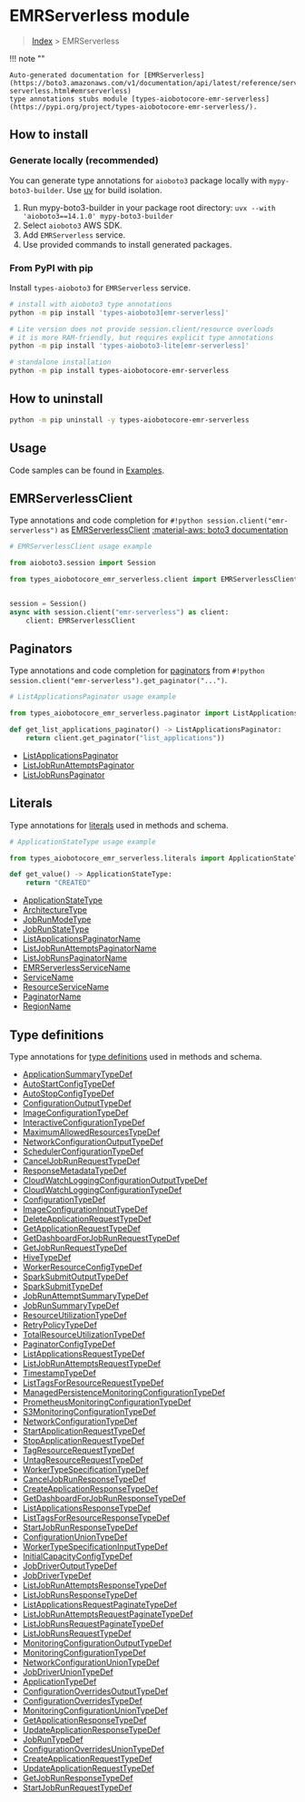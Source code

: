 # EMRServerless module

> [Index](../README.md) > EMRServerless


!!! note ""

    Auto-generated documentation for [EMRServerless](https://boto3.amazonaws.com/v1/documentation/api/latest/reference/services/emr-serverless.html#emrserverless)
    type annotations stubs module [types-aiobotocore-emr-serverless](https://pypi.org/project/types-aiobotocore-emr-serverless/).

## How to install

### Generate locally (recommended)

You can generate type annotations for `aioboto3` package locally with `mypy-boto3-builder`.
Use [uv](https://docs.astral.sh/uv/getting-started/installation/) for build isolation.

1. Run mypy-boto3-builder in your package root directory: `uvx --with 'aioboto3==14.1.0' mypy-boto3-builder`
1. Select `aioboto3` AWS SDK.
1. Add `EMRServerless` service.
1. Use provided commands to install generated packages.



### From PyPI with pip

Install `types-aioboto3` for `EMRServerless` service.

```bash
# install with aioboto3 type annotations
python -m pip install 'types-aioboto3[emr-serverless]'

# Lite version does not provide session.client/resource overloads
# it is more RAM-friendly, but requires explicit type annotations
python -m pip install 'types-aioboto3-lite[emr-serverless]'

# standalone installation
python -m pip install types-aiobotocore-emr-serverless
```



## How to uninstall

```bash
python -m pip uninstall -y types-aiobotocore-emr-serverless
```

## Usage

Code samples can be found in [Examples](./usage.md).

## EMRServerlessClient

Type annotations and code completion for  `#!python session.client("emr-serverless")` as [EMRServerlessClient](./client.md)
[:material-aws: boto3 documentation](https://boto3.amazonaws.com/v1/documentation/api/latest/reference/services/emr-serverless.html#EMRServerless.Client)

```python
# EMRServerlessClient usage example

from aioboto3.session import Session

from types_aiobotocore_emr_serverless.client import EMRServerlessClient


session = Session()
async with session.client("emr-serverless") as client:
    client: EMRServerlessClient
```


## Paginators

Type annotations and code completion for
[paginators](./paginators.md)
from `#!python session.client("emr-serverless").get_paginator("...")`.

```python
# ListApplicationsPaginator usage example

from types_aiobotocore_emr_serverless.paginator import ListApplicationsPaginator

def get_list_applications_paginator() -> ListApplicationsPaginator:
    return client.get_paginator("list_applications"))
```

- [ListApplicationsPaginator](./paginators.md#listapplicationspaginator)
- [ListJobRunAttemptsPaginator](./paginators.md#listjobrunattemptspaginator)
- [ListJobRunsPaginator](./paginators.md#listjobrunspaginator)








## Literals

Type annotations for [literals](./literals.md) used in methods and schema.

```python
# ApplicationStateType usage example

from types_aiobotocore_emr_serverless.literals import ApplicationStateType

def get_value() -> ApplicationStateType:
    return "CREATED"
```

- [ApplicationStateType](./literals.md#applicationstatetype)
- [ArchitectureType](./literals.md#architecturetype)
- [JobRunModeType](./literals.md#jobrunmodetype)
- [JobRunStateType](./literals.md#jobrunstatetype)
- [ListApplicationsPaginatorName](./literals.md#listapplicationspaginatorname)
- [ListJobRunAttemptsPaginatorName](./literals.md#listjobrunattemptspaginatorname)
- [ListJobRunsPaginatorName](./literals.md#listjobrunspaginatorname)
- [EMRServerlessServiceName](./literals.md#emrserverlessservicename)
- [ServiceName](./literals.md#servicename)
- [ResourceServiceName](./literals.md#resourceservicename)
- [PaginatorName](./literals.md#paginatorname)
- [RegionName](./literals.md#regionname)




## Type definitions

Type annotations for [type definitions](./type_defs.md) used in methods and schema.

- [ApplicationSummaryTypeDef](./type_defs.md#applicationsummarytypedef)
- [AutoStartConfigTypeDef](./type_defs.md#autostartconfigtypedef)
- [AutoStopConfigTypeDef](./type_defs.md#autostopconfigtypedef)
- [ConfigurationOutputTypeDef](./type_defs.md#configurationoutputtypedef)
- [ImageConfigurationTypeDef](./type_defs.md#imageconfigurationtypedef)
- [InteractiveConfigurationTypeDef](./type_defs.md#interactiveconfigurationtypedef)
- [MaximumAllowedResourcesTypeDef](./type_defs.md#maximumallowedresourcestypedef)
- [NetworkConfigurationOutputTypeDef](./type_defs.md#networkconfigurationoutputtypedef)
- [SchedulerConfigurationTypeDef](./type_defs.md#schedulerconfigurationtypedef)
- [CancelJobRunRequestTypeDef](./type_defs.md#canceljobrunrequesttypedef)
- [ResponseMetadataTypeDef](./type_defs.md#responsemetadatatypedef)
- [CloudWatchLoggingConfigurationOutputTypeDef](./type_defs.md#cloudwatchloggingconfigurationoutputtypedef)
- [CloudWatchLoggingConfigurationTypeDef](./type_defs.md#cloudwatchloggingconfigurationtypedef)
- [ConfigurationTypeDef](./type_defs.md#configurationtypedef)
- [ImageConfigurationInputTypeDef](./type_defs.md#imageconfigurationinputtypedef)
- [DeleteApplicationRequestTypeDef](./type_defs.md#deleteapplicationrequesttypedef)
- [GetApplicationRequestTypeDef](./type_defs.md#getapplicationrequesttypedef)
- [GetDashboardForJobRunRequestTypeDef](./type_defs.md#getdashboardforjobrunrequesttypedef)
- [GetJobRunRequestTypeDef](./type_defs.md#getjobrunrequesttypedef)
- [HiveTypeDef](./type_defs.md#hivetypedef)
- [WorkerResourceConfigTypeDef](./type_defs.md#workerresourceconfigtypedef)
- [SparkSubmitOutputTypeDef](./type_defs.md#sparksubmitoutputtypedef)
- [SparkSubmitTypeDef](./type_defs.md#sparksubmittypedef)
- [JobRunAttemptSummaryTypeDef](./type_defs.md#jobrunattemptsummarytypedef)
- [JobRunSummaryTypeDef](./type_defs.md#jobrunsummarytypedef)
- [ResourceUtilizationTypeDef](./type_defs.md#resourceutilizationtypedef)
- [RetryPolicyTypeDef](./type_defs.md#retrypolicytypedef)
- [TotalResourceUtilizationTypeDef](./type_defs.md#totalresourceutilizationtypedef)
- [PaginatorConfigTypeDef](./type_defs.md#paginatorconfigtypedef)
- [ListApplicationsRequestTypeDef](./type_defs.md#listapplicationsrequesttypedef)
- [ListJobRunAttemptsRequestTypeDef](./type_defs.md#listjobrunattemptsrequesttypedef)
- [TimestampTypeDef](./type_defs.md#timestamptypedef)
- [ListTagsForResourceRequestTypeDef](./type_defs.md#listtagsforresourcerequesttypedef)
- [ManagedPersistenceMonitoringConfigurationTypeDef](./type_defs.md#managedpersistencemonitoringconfigurationtypedef)
- [PrometheusMonitoringConfigurationTypeDef](./type_defs.md#prometheusmonitoringconfigurationtypedef)
- [S3MonitoringConfigurationTypeDef](./type_defs.md#s3monitoringconfigurationtypedef)
- [NetworkConfigurationTypeDef](./type_defs.md#networkconfigurationtypedef)
- [StartApplicationRequestTypeDef](./type_defs.md#startapplicationrequesttypedef)
- [StopApplicationRequestTypeDef](./type_defs.md#stopapplicationrequesttypedef)
- [TagResourceRequestTypeDef](./type_defs.md#tagresourcerequesttypedef)
- [UntagResourceRequestTypeDef](./type_defs.md#untagresourcerequesttypedef)
- [WorkerTypeSpecificationTypeDef](./type_defs.md#workertypespecificationtypedef)
- [CancelJobRunResponseTypeDef](./type_defs.md#canceljobrunresponsetypedef)
- [CreateApplicationResponseTypeDef](./type_defs.md#createapplicationresponsetypedef)
- [GetDashboardForJobRunResponseTypeDef](./type_defs.md#getdashboardforjobrunresponsetypedef)
- [ListApplicationsResponseTypeDef](./type_defs.md#listapplicationsresponsetypedef)
- [ListTagsForResourceResponseTypeDef](./type_defs.md#listtagsforresourceresponsetypedef)
- [StartJobRunResponseTypeDef](./type_defs.md#startjobrunresponsetypedef)
- [ConfigurationUnionTypeDef](./type_defs.md#configurationuniontypedef)
- [WorkerTypeSpecificationInputTypeDef](./type_defs.md#workertypespecificationinputtypedef)
- [InitialCapacityConfigTypeDef](./type_defs.md#initialcapacityconfigtypedef)
- [JobDriverOutputTypeDef](./type_defs.md#jobdriveroutputtypedef)
- [JobDriverTypeDef](./type_defs.md#jobdrivertypedef)
- [ListJobRunAttemptsResponseTypeDef](./type_defs.md#listjobrunattemptsresponsetypedef)
- [ListJobRunsResponseTypeDef](./type_defs.md#listjobrunsresponsetypedef)
- [ListApplicationsRequestPaginateTypeDef](./type_defs.md#listapplicationsrequestpaginatetypedef)
- [ListJobRunAttemptsRequestPaginateTypeDef](./type_defs.md#listjobrunattemptsrequestpaginatetypedef)
- [ListJobRunsRequestPaginateTypeDef](./type_defs.md#listjobrunsrequestpaginatetypedef)
- [ListJobRunsRequestTypeDef](./type_defs.md#listjobrunsrequesttypedef)
- [MonitoringConfigurationOutputTypeDef](./type_defs.md#monitoringconfigurationoutputtypedef)
- [MonitoringConfigurationTypeDef](./type_defs.md#monitoringconfigurationtypedef)
- [NetworkConfigurationUnionTypeDef](./type_defs.md#networkconfigurationuniontypedef)
- [JobDriverUnionTypeDef](./type_defs.md#jobdriveruniontypedef)
- [ApplicationTypeDef](./type_defs.md#applicationtypedef)
- [ConfigurationOverridesOutputTypeDef](./type_defs.md#configurationoverridesoutputtypedef)
- [ConfigurationOverridesTypeDef](./type_defs.md#configurationoverridestypedef)
- [MonitoringConfigurationUnionTypeDef](./type_defs.md#monitoringconfigurationuniontypedef)
- [GetApplicationResponseTypeDef](./type_defs.md#getapplicationresponsetypedef)
- [UpdateApplicationResponseTypeDef](./type_defs.md#updateapplicationresponsetypedef)
- [JobRunTypeDef](./type_defs.md#jobruntypedef)
- [ConfigurationOverridesUnionTypeDef](./type_defs.md#configurationoverridesuniontypedef)
- [CreateApplicationRequestTypeDef](./type_defs.md#createapplicationrequesttypedef)
- [UpdateApplicationRequestTypeDef](./type_defs.md#updateapplicationrequesttypedef)
- [GetJobRunResponseTypeDef](./type_defs.md#getjobrunresponsetypedef)
- [StartJobRunRequestTypeDef](./type_defs.md#startjobrunrequesttypedef)

